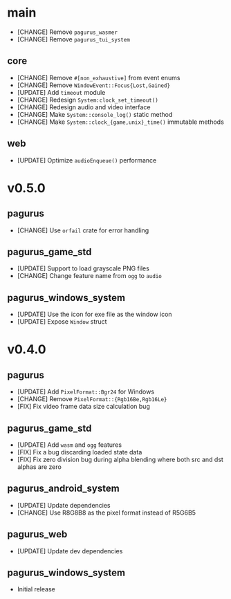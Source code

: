 main
====

- [CHANGE] Remove `pagurus_wasmer`
- [CHANGE] Remove `pagurus_tui_system`

core
----

- [CHANGE] Remove `#[non_exhaustive]` from event enums
- [CHANGE] Remove `WindowEvent::Focus{Lost,Gained}`
- [UPDATE] Add `timeout` module
- [CHANGE] Redesign `System:clock_set_timeout()`
- [CHANGE] Redesign audio and video interface
- [CHANGE] Make `System::console_log()` static method
- [CHANGE] Make `System::clock_{game,unix}_time()` immutable methods

web
----

- [UPDATE] Optimize `audioEnqueue()` performance

v0.5.0
======

pagurus
-------

- [CHANGE] Use `orfail` crate for error handling

pagurus_game_std
----------------

- [UPDATE] Support to load grayscale PNG files
- [CHANGE] Change feature name from `ogg` to `audio`

pagurus_windows_system
----------------------

- [UPDATE] Use the icon for exe file as the window icon
- [UPDATE] Expose `Window` struct

v0.4.0
======

pagurus
-------

- [UPDATE] Add `PixelFormat::Bgr24` for Windows
- [CHANGE] Remove `PixelFormat::{Rgb16Be,Rgb16Le}`
- [FIX] Fix video frame data size calculation bug

pagurus_game_std
----------------

- [UPDATE] Add `wasm` and `ogg` features
- [FIX] Fix a bug discarding loaded state data
- [FIX] Fix zero division bug during alpha blending where both src and dst alphas are zero

pagurus_android_system
----------------------

- [UPDATE] Update dependencies
- [CHANGE] Use R8G8B8 as the pixel format instead of R5G6B5

pagurus_web
-----------

- [UPDATE] Update dev dependencies

pagurus_windows_system
----------------------

- Initial release

